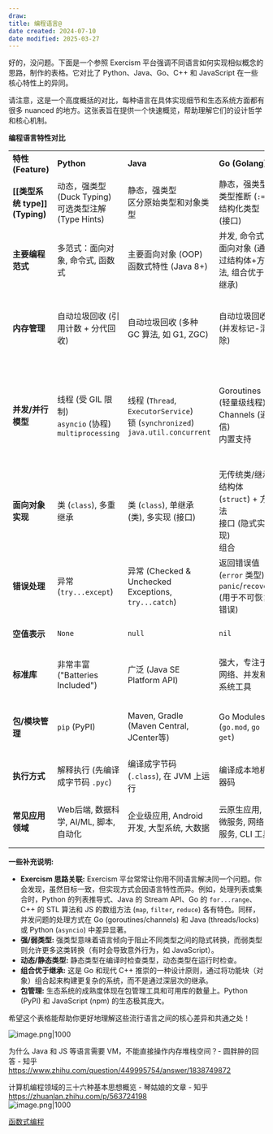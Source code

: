 ```yaml
---
draw:
title: 编程语言@
date created: 2024-07-10
date modified: 2025-03-27
---
```


好的，没问题。下面是一个参照 Exercism 平台强调不同语言如何实现相似概念的思路，制作的表格。它对比了 Python、Java、Go、C++ 和 JavaScript 在一些核心特性上的异同。

请注意，这是一个高度概括的对比，每种语言在具体实现细节和生态系统方面都有很多 nuanced 的地方。这张表旨在提供一个快速概览，帮助理解它们的设计哲学和核心机制。

**编程语言特性对比**

|                       |                                                      |                                                                                  |                                                    |                                                                                             |                                                                                                             |
| --------------------- | ---------------------------------------------------- | -------------------------------------------------------------------------------- | -------------------------------------------------- | ------------------------------------------------------------------------------------------- | ----------------------------------------------------------------------------------------------------------- |
| **特性 (Feature)**      | **Python**                                           | **Java**                                                                         | **Go (Golang)**                                    | **C++**                                                                                     | **JavaScript (Node.js/Browser)**                                                                            |
| **[[类型系统 type]] (Typing)** | 动态，强类型 (Duck Typing)<br>可选类型注解 (Type Hints)          | 静态，强类型<br>区分原始类型和对象类型                                                            | 静态，强类型<br>类型推断 (`:=`)<br>结构化类型 (接口)                | 静态，强类型<br>模板元编程支持泛型                                                                         | 动态，弱类型 (类型转换常见)<br>TypeScript 提供静态类型                                                                        |
| **主要编程范式**            | 多范式：面向对象, 命令式, 函数式                                   | 主要面向对象 (OOP)<br>函数式特性 (Java 8+)                                                  | 并发, 命令式<br>面向对象 (通过结构体+方法, 组合优于继承)                 | 多范式：命令式, 面向对象, 泛型, 函数式 (C++11+)                                                             | 多范式：事件驱动, 函数式, 原型继承式面向对象 (ES6+ Class 语法糖)                                                                   |
| **内存管理**              | 自动垃圾回收 (引用计数 + 分代回收)                                 | 自动垃圾回收 (多种 GC 算法, 如 G1, ZGC)                                                     | 自动垃圾回收 (并发标记-清除)                                   | 手动管理 (`new`/`delete`, `malloc`/`free`)<br>现代 C++ 推荐 RAII (智能指针)                             | 自动垃圾回收 (通常是标记-清除算法)                                                                                         |
| **并发/并行模型**           | 线程 (受 GIL 限制)<br>`asyncio` (协程)<br>`multiprocessing` | 线程 (`Thread`, `ExecutorService`)<br>锁 (`synchronized`)<br>`java.util.concurrent` | Goroutines (轻量级线程)<br>Channels (通信) <br>内置支持       | 线程 (`std::thread`)<br>锁 (`std::mutex`)<br>原子操作 (`std::atomic`)<br>异步 (`std::async`, C++11+) | 单线程事件循环<br>异步操作 (Callbacks, Promises, `async/await`)<br>Web Workers (浏览器/Node.js)<br>Node.js worker_threads |
| **面向对象实现**            | 类 (`class`), 多重继承                                    | 类 (`class`), 单继承 (类), 多实现 (接口)                                                   | 无传统类/继承<br>结构体 (`struct`) + 方法<br>接口 (隐式实现)<br>组合  | 类 (`class`), 多重继承<br>虚函数<br>模板                                                              | 原型继承<br>ES6 `class` 语法糖                                                                                     |
| **错误处理**              | 异常 (`try...except`)                                  | 异常 (Checked & Unchecked Exceptions, `try...catch`)                               | 返回错误值 (`error` 类型)<br>`panic`/`recover` (用于不可恢复错误) | 异常 (`try...catch`)<br>返回错误码                                                                 | 异常 (`try...catch`, `Error` 对象)                                                                              |
| **空值表示**              | `None`                                               | `null`                                                                           | `nil`                                              | `nullptr` (C++11+)<br>`NULL` (旧式)                                                           | `null` 和 `undefined` (不同含义)                                                                                 |
| **标准库**               | 非常丰富 ("Batteries Included")                          | 广泛 (Java SE Platform API)                                                        | 强大，专注于网络、并发和系统工具                                   | 综合 (STL: 容器, 算法, 迭代器等)                                                                      | 核心库相对较小<br>依赖宿主环境 API (DOM, Node.js API)                                                                    |
| **包/模块管理**            | `pip` (PyPI)                                         | Maven, Gradle (Maven Central, JCenter等)                                          | Go Modules (`go.mod`, `go get`)                    | 无官方标准<br>常用: CMake, Make, Conan, vcpkg                                                      | `npm`, `yarn` (npm registry)                                                                                |
| **执行方式**              | 解释执行 (先编译成字节码 `.pyc`)                                | 编译成字节码 (`.class`), 在 JVM 上运行                                                     | 编译成本地机器码                                           | 编译成本地机器码                                                                                    | 解释执行 或 JIT 编译 (如 V8 引擎)                                                                                     |
| **常见应用领域**            | Web后端, 数据科学, AI/ML, 脚本, 自动化                          | 企业级应用, Android 开发, 大型系统, 大数据                                                     | 云原生应用, 微服务, 网络服务, CLI 工具                           | 系统编程, 游戏开发, 高性能计算, 嵌入式                                                                      | Web 开发 (前后端), 移动应用 (跨平台), 脚本                                                                                |

**一些补充说明:**

- **Exercism 思路关联:** Exercism 平台常常让你用不同语言解决同一个问题。你会发现，虽然目标一致，但实现方式会因语言特性而异。例如，处理列表或集合时，Python 的列表推导式、Java 的 Stream API、Go 的 `for...range`、C++ 的 STL 算法和 JS 的数组方法 (`map`, `filter`, `reduce`) 各有特色。同样，并发问题的处理方式在 Go (goroutines/channels) 和 Java (threads/locks) 或 Python (`asyncio`) 中差异显著。
- **强/弱类型:** 强类型意味着语言倾向于阻止不同类型之间的隐式转换，而弱类型则允许更多这类转换（有时会导致意外行为，如 JavaScript）。
- **动态/静态类型:** 静态类型在编译时检查类型，动态类型在运行时检查。
- **组合优于继承:** 这是 Go 和现代 C++ 推崇的一种设计原则，通过将功能块（对象）组合起来构建更复杂的系统，而不是通过深层次的继承。
- **包管理:** 生态系统的成熟度体现在包管理工具和可用库的数量上。Python (PyPI) 和 JavaScript (npm) 的生态极其庞大。

希望这个表格能帮助你更好地理解这些流行语言之间的核心差异和共通之处！

![image.png|1000](https://imagehosting4picgo.oss-cn-beijing.aliyuncs.com/imagehosting/fix-dir%2Fpicgo%2Fpicgo-clipboard-images%2F2024%2F07%2F22%2F21-07-48-5edbe1c282f9c1f9d4171628ac65257e-20240722210747-9a674b.png)

为什么 Java 和 JS 等语言需要 VM，不能直接操作内存堆栈空间？- 圆胖肿的回答 - 知乎  
https://www.zhihu.com/question/449995754/answer/1838749872

计算机编程领域的三十六种基本思想概览 - 琴姑娘的文章 - 知乎  
https://zhuanlan.zhihu.com/p/563724198  
![image.png|1000](https://imagehosting4picgo.oss-cn-beijing.aliyuncs.com/imagehosting/fix-dir%2Fpicgo%2Fpicgo-clipboard-images%2F2024%2F07%2F02%2F00-07-37-01c416e1ef558a9789e41675ac50c59b-20240702000736-b20d56.png)

[函数式编程](函数式编程.md)
